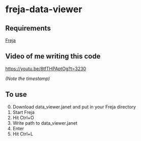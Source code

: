 # freja-data-viewer

## Requirements

[Freja](https://github.com/Saikyun/freja)

## Video of me writing this code
https://youtu.be/8tfTHPAptOg?t=3230

_(Note the timestamp)_

## To use

0. Download data_viewer.janet and put in your Freja directory
1. Start Freja
2. Hit Ctrl+O
3. Write path to data_viewer.janet
4. Enter
5. Hit Ctrl+L
